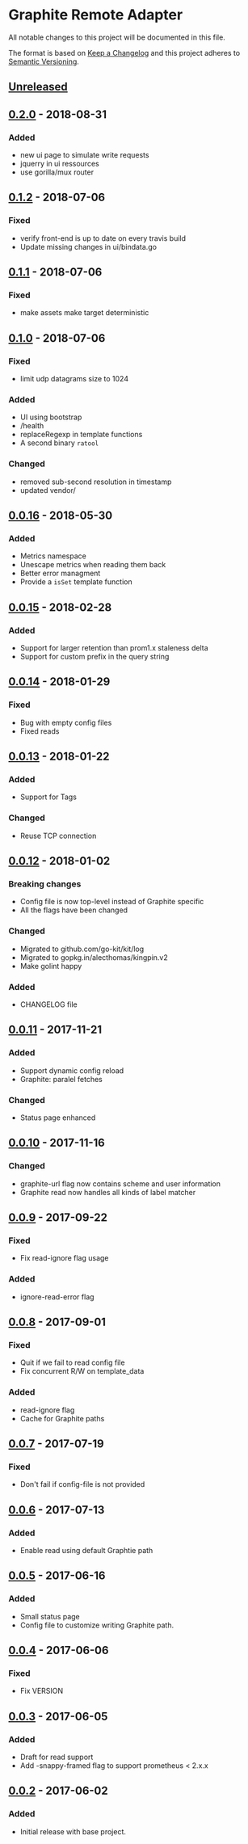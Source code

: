 # Graphite Remote Adapter
All notable changes to this project will be documented in this file.

The format is based on [Keep a Changelog](http://keepachangelog.com/)
and this project adheres to [Semantic Versioning](http://semver.org/).

## [Unreleased]

## [0.2.0] - 2018-08-31
### Added
- new ui page to simulate write requests
- jquerry in ui ressources
- use gorilla/mux router

## [0.1.2] - 2018-07-06
### Fixed
- verify front-end is up to date on every travis build
- Update missing changes in ui/bindata.go

## [0.1.1] - 2018-07-06
### Fixed
- make assets make target deterministic

## [0.1.0] - 2018-07-06
### Fixed
- limit udp datagrams size to 1024

### Added
- UI using bootstrap
- /health
- replaceRegexp in template functions
- A second binary `ratool`

### Changed
- removed sub-second resolution in timestamp
- updated vendor/

## [0.0.16] - 2018-05-30
### Added
- Metrics namespace
- Unescape metrics when reading them back
- Better error managment
- Provide a `isSet` template function

## [0.0.15] - 2018-02-28
### Added
- Support for larger retention than prom1.x staleness delta
- Support for custom prefix in the query string

## [0.0.14] - 2018-01-29

### Fixed
- Bug with empty config files
- Fixed reads

## [0.0.13] - 2018-01-22
### Added
- Support for Tags

### Changed
- Reuse TCP connection

## [0.0.12] - 2018-01-02
### Breaking changes
- Config file is now top-level instead of Graphite specific
- All the flags have been changed

### Changed
- Migrated to github.com/go-kit/kit/log
- Migrated to gopkg.in/alecthomas/kingpin.v2
- Make golint happy

### Added
- CHANGELOG file

## [0.0.11] - 2017-11-21
### Added
- Support dynamic config reload
- Graphite: paralel fetches

### Changed
- Status page enhanced

## [0.0.10] - 2017-11-16
### Changed
- graphite-url flag now contains scheme and user information
- Graphite read now handles all kinds of label matcher

## [0.0.9] - 2017-09-22
### Fixed
- Fix read-ignore flag usage

### Added
- ignore-read-error flag

## [0.0.8] - 2017-09-01
### Fixed
- Quit if we fail to read config file
- Fix concurrent R/W on template_data

### Added
- read-ignore flag
- Cache for Graphite paths

## [0.0.7] - 2017-07-19
### Fixed
- Don't fail if config-file is not provided

## [0.0.6] - 2017-07-13
### Added
- Enable read using default Graphtie path

## [0.0.5] - 2017-06-16
### Added
- Small status page
- Config file to customize writing Graphite path.

## [0.0.4] - 2017-06-06
### Fixed
- Fix VERSION

## [0.0.3] - 2017-06-05
### Added
- Draft for read support
- Add -snappy-framed flag to support prometheus < 2.x.x

## [0.0.2] - 2017-06-02
### Added
- Initial release with base project.

[Unreleased]: https://github.com/criteo/graphite-remote-adapter/compare/v0.2.0...HEAD
[0.2.0]: https://github.com/criteo/graphite-remote-adapter/compare/v0.1.2...v0.2.0
[0.1.2]: https://github.com/criteo/graphite-remote-adapter/compare/v0.1.1...v0.1.2
[0.1.1]: https://github.com/criteo/graphite-remote-adapter/compare/v0.1.0...v0.1.1
[0.1.0]: https://github.com/criteo/graphite-remote-adapter/compare/v0.0.16...v0.1.0
[0.0.16]: https://github.com/criteo/graphite-remote-adapter/compare/v0.0.15...v0.0.16
[0.0.15]: https://github.com/criteo/graphite-remote-adapter/compare/v0.0.14...v0.0.15
[0.0.14]: https://github.com/criteo/graphite-remote-adapter/compare/v0.0.13...v0.0.14
[0.0.13]: https://github.com/criteo/graphite-remote-adapter/compare/v0.0.12...v0.0.13
[0.0.12]: https://github.com/criteo/graphite-remote-adapter/compare/v0.0.11...v0.0.12
[0.0.11]: https://github.com/criteo/graphite-remote-adapter/compare/v0.0.10...v0.0.11
[0.0.10]: https://github.com/criteo/graphite-remote-adapter/compare/v0.0.9...v0.0.10
[0.0.9]: https://github.com/criteo/graphite-remote-adapter/compare/v0.0.8...v0.0.9
[0.0.8]: https://github.com/criteo/graphite-remote-adapter/compare/v0.0.7...v0.0.8
[0.0.7]: https://github.com/criteo/graphite-remote-adapter/compare/v0.0.6...v0.0.7
[0.0.6]: https://github.com/criteo/graphite-remote-adapter/compare/v0.0.5...v0.0.6
[0.0.5]: https://github.com/criteo/graphite-remote-adapter/compare/v0.0.4...v0.0.5
[0.0.4]: https://github.com/criteo/graphite-remote-adapter/compare/v0.0.3...v0.0.4
[0.0.3]: https://github.com/criteo/graphite-remote-adapter/compare/v0.0.2...v0.0.3
[0.0.2]: https://github.com/criteo/graphite-remote-adapter/compare/v0.0.2

